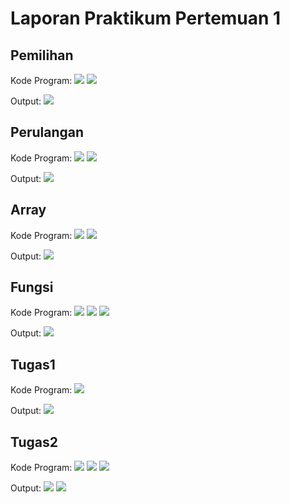 # Laporan Praktikum Pertemuan 1 

## Pemilihan 
Kode Program: 
<img src="Pemilihan1.jpg">
<img src="Pemilihan2.jpg">

Output: 
<img src="Pemilihan3.png">

## Perulangan 
Kode Program: 
<img src="Perulangan1.jpg">
<img src="Perulangan2.png">

Output: 
<img src="Perulangan3.png">

## Array
Kode Program: 
<img src="Array1.jpg">
<img src="Array2.jpg">

Output: 
<img src="Array3.png">

## Fungsi
Kode Program: 
<img src="Fungsi1.png">
<img src="Fungsi2.png">
<img src="Fungsi3.png">


Output: 
<img src="Fungsi4.png">

## Tugas1
Kode Program: 
<img src="Tugas1.1.png">


Output: 
<img src="Tugas1.2.png">

## Tugas2
Kode Program: 
<img src="Tugas2.1.png">
<img src="Tugas2.2.png">
<img src="Tugas2.3.png">


Output: 
<img src="Tugas2.4.png">
<img src="Tugas2.5.png">









